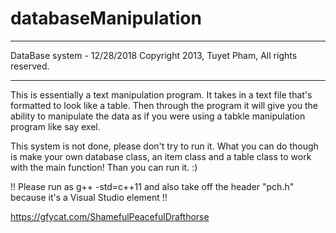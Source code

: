 # databaseManipulation
******************************************************
 DataBase system - 12/28/2018
 Copyright 2013, Tuyet Pham, All rights reserved.
******************************************************
This is essentially a text manipulation program. It takes in a text file that's formatted to look like a table. 
Then through the program it will give you the ability to manipulate the data as if you were using a tabkle manipulation program like say exel. 

This system is not done, please don't try to run it. What you can do though is make your own database class, an item class and a table class to work with the main function! Than you can run it. :)

!! Please run as g++ -std=c++11 and also take off the header "pch.h" because it's a Visual Studio element !!


https://gfycat.com/ShamefulPeacefulDrafthorse
